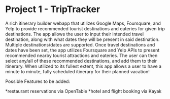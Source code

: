 # Project 1 - TripTracker

A rich itinerary builder webapp that utilizes Google Maps, Foursquare, and Yelp to provide recommended tourist destinations and eateries for given trip destinations.  The app allows the user to input their intended travel destination, along with what dates they will be present in said destination.  Multiple destinations/dates are supported.  Once travel destinations and dates have been set, the app utilizes Foursquare and Yelp APIs to present recommended nearby tourist attractions and eateries.  The user can then select any/all of these recommended destinations, and add them to their itinerary.  When utilized to its fullest extent, this app allows a user to have a minute to minute, fully scheduled itinerary for their planned vacation!

Possible Features to be added:

*restaurant reservations via OpenTable
*hotel and flight booking via Kayak
